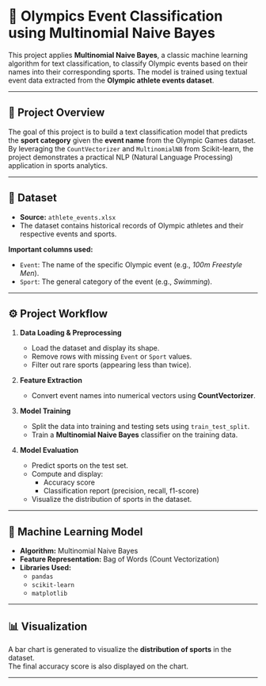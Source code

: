 # 🏅 Olympics Event Classification using Multinomial Naive Bayes

This project applies **Multinomial Naive Bayes**, a classic machine learning algorithm for text classification, to classify Olympic events based on their names into their corresponding sports. The model is trained using textual event data extracted from the **Olympic athlete events dataset**.

---

## 📘 Project Overview

The goal of this project is to build a text classification model that predicts the **sport category** given the **event name** from the Olympic Games dataset.  
By leveraging the `CountVectorizer` and `MultinomialNB` from Scikit-learn, the project demonstrates a practical NLP (Natural Language Processing) application in sports analytics.

---

## 📂 Dataset

- **Source:** `athlete_events.xlsx`
- The dataset contains historical records of Olympic athletes and their respective events and sports.

**Important columns used:**
- `Event`: The name of the specific Olympic event (e.g., *100m Freestyle Men*).
- `Sport`: The general category of the event (e.g., *Swimming*).

---

## ⚙️ Project Workflow

1. **Data Loading & Preprocessing**
   - Load the dataset and display its shape.
   - Remove rows with missing `Event` or `Sport` values.
   - Filter out rare sports (appearing less than twice).

2. **Feature Extraction**
   - Convert event names into numerical vectors using **CountVectorizer**.

3. **Model Training**
   - Split the data into training and testing sets using `train_test_split`.
   - Train a **Multinomial Naive Bayes** classifier on the training data.

4. **Model Evaluation**
   - Predict sports on the test set.
   - Compute and display:
     - Accuracy score
     - Classification report (precision, recall, f1-score)
   - Visualize the distribution of sports in the dataset.

---

## 🧠 Machine Learning Model

- **Algorithm:** Multinomial Naive Bayes  
- **Feature Representation:** Bag of Words (Count Vectorization)
- **Libraries Used:**
  - `pandas`
  - `scikit-learn`
  - `matplotlib`

---

## 📊 Visualization

A bar chart is generated to visualize the **distribution of sports** in the dataset.  
The final accuracy score is also displayed on the chart.

---

